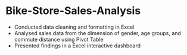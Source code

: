 # Bike-Store-Sales-Analysis
- Conducted data cleaning and formatting in Excel 
- Analysed sales data from the dimension of gender, age groups, and commute distance using Pivot Table
- Presented findings in a Excel interactive dashboard
